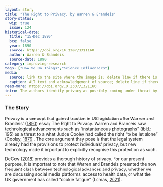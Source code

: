 ```yaml
---
layout: story
title: "The Right to Privacy, by Warren & Brandeis"
story-status:
  wip: true
  issue: 124
historical-date:
  title: "15-Dec 1890"
  bce: false
  year: 1890
  source: https://doi.org/10.2307/1321160
  author: Warren & Brandeis
  source-date: 1890
category: improving-research
tags: ["How We Do Things","Science Influencers"]
media:
  source: link to the site where the image is; delete line if there is no image
  caption: ALT text and acknowledgement of source; delete line if there is no image
read-more: https://doi.org/10.2307/1321160
intro: The authors identify privacy as possibly coming under threat by socioeconomic and technological change.
---
```

### The Story
Privacy is a concept that gained traction in US legislation after Warren and Brandeis’ ([1890](https://doi.org/10.2307/1321160)) essay The Right to Privacy. Warren and Brandeis saw technological advancements such as “instantaneous photographs” (ibid.: 195) as a threat to a what Judge Cooley had called the right “to be let alone” (Cooley, [1879](https://repository.law.umich.edu/books/11/)). The core argument they pose is that the legal system already had the provisions to protect individuals’ privacy, but new technology made it important to explicitly recognise this protection as such.

DeCew ([2018](https://plato.stanford.edu/entries/privacy/)) provides a thorough history of privacy. For our present purpose, it is important to note that Warren and Brandeis preemted the now frequent clash between technological advances and privacy, whether we are discussing social media platforms, access to health data, or what the UK government has called “cookie fatigue” (Lomas, [2021](https://techcrunch.com/2021/09/06/after-years-of-inaction-against-adtech-uks-ico-calls-for-browser-level-controls-to-fix-cookie-fatigue/)).
